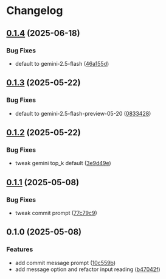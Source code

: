 # Changelog

## [0.1.4](https://github.com/kotarac/paip/compare/v0.1.3...v0.1.4) (2025-06-18)


### Bug Fixes

* default to gemini-2.5-flash ([46a155d](https://github.com/kotarac/paip/commit/46a155de284b37aba4c55f9b76d3c1c4cf4da8cb))

## [0.1.3](https://github.com/kotarac/paip/compare/v0.1.2...v0.1.3) (2025-05-22)


### Bug Fixes

* default to gemini-2.5-flash-preview-05-20 ([0833428](https://github.com/kotarac/paip/commit/0833428accc771e6d2dca7bf72e468caeb07e7d3))

## [0.1.2](https://github.com/kotarac/paip/compare/v0.1.1...v0.1.2) (2025-05-22)


### Bug Fixes

* tweak gemini top_k default ([3e9d49e](https://github.com/kotarac/paip/commit/3e9d49e8409cf21c091ca36e280062cfdb806f82))

## [0.1.1](https://github.com/kotarac/paip/compare/v0.1.0...v0.1.1) (2025-05-08)


### Bug Fixes

* tweak commit prompt ([77c79c9](https://github.com/kotarac/paip/commit/77c79c9d43d2bf93b13f7b13a4ddab32a0ad0dd7))

## 0.1.0 (2025-05-08)


### Features

* add commit message prompt ([10c559b](https://github.com/kotarac/paip/commit/10c559b09c0f45680d02e081b2cd76ba474c96de))
* add message option and refactor input reading ([b47042f](https://github.com/kotarac/paip/commit/b47042fdca8aeb5ce433f1d2f1bb8e5713c78eb9))
